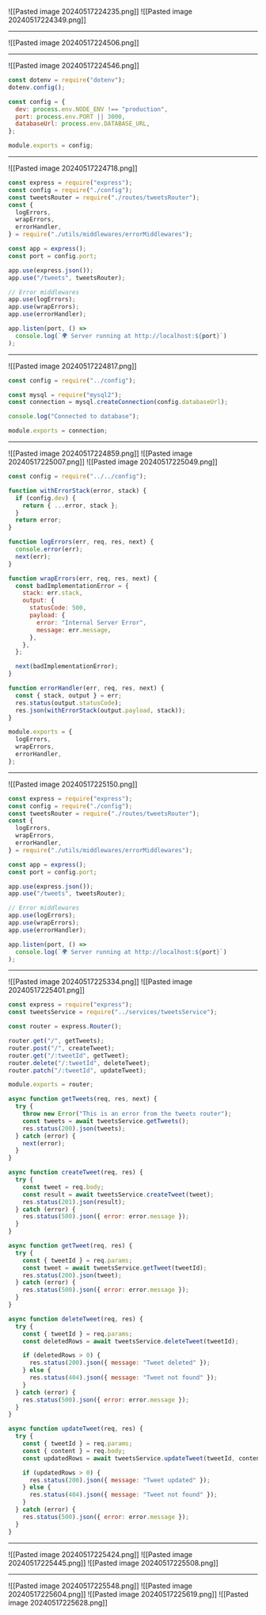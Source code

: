 ![[Pasted image 20240517224235.png]]
![[Pasted image 20240517224349.png]]

---
![[Pasted image 20240517224506.png]]

---
![[Pasted image 20240517224546.png]]
```js
const dotenv = require("dotenv");
dotenv.config();

const config = {
  dev: process.env.NODE_ENV !== "production",
  port: process.env.PORT || 3000,
  databaseUrl: process.env.DATABASE_URL,
};

module.exports = config;
```

---
![[Pasted image 20240517224718.png]]
```js
const express = require("express");
const config = require("./config");
const tweetsRouter = require("./routes/tweetsRouter");
const {
  logErrors,
  wrapErrors,
  errorHandler,
} = require("./utils/middlewares/errorMiddlewares");

const app = express();
const port = config.port;

app.use(express.json());
app.use("/tweets", tweetsRouter);

// Error middlewares
app.use(logErrors);
app.use(wrapErrors);
app.use(errorHandler);

app.listen(port, () =>
  console.log(`🌍 Server running at http://localhost:${port}`)
);
```

---
![[Pasted image 20240517224817.png]]
```js
const config = require("../config");

const mysql = require("mysql2");
const connection = mysql.createConnection(config.databaseUrl);

console.log("Connected to database");

module.exports = connection;
```

---
![[Pasted image 20240517224859.png]]
![[Pasted image 20240517225007.png]]
![[Pasted image 20240517225049.png]]
```js
const config = require("../../config");

function withErrorStack(error, stack) {
  if (config.dev) {
    return { ...error, stack };
  }
  return error;
}

function logErrors(err, req, res, next) {
  console.error(err);
  next(err);
}

function wrapErrors(err, req, res, next) {
  const badImplementationError = {
    stack: err.stack,
    output: {
      statusCode: 500,
      payload: {
        error: "Internal Server Error",
        message: err.message,
      },
    },
  };

  next(badImplementationError);
}

function errorHandler(err, req, res, next) {
  const { stack, output } = err;
  res.status(output.statusCode);
  res.json(withErrorStack(output.payload, stack));
}

module.exports = {
  logErrors,
  wrapErrors,
  errorHandler,
};

```

---
![[Pasted image 20240517225150.png]]
```js
const express = require("express");
const config = require("./config");
const tweetsRouter = require("./routes/tweetsRouter");
const {
  logErrors,
  wrapErrors,
  errorHandler,
} = require("./utils/middlewares/errorMiddlewares");

const app = express();
const port = config.port;

app.use(express.json());
app.use("/tweets", tweetsRouter);

// Error middlewares
app.use(logErrors);
app.use(wrapErrors);
app.use(errorHandler);

app.listen(port, () =>
  console.log(`🌍 Server running at http://localhost:${port}`)
);
```

---
![[Pasted image 20240517225334.png]]
![[Pasted image 20240517225401.png]]
```js
const express = require("express");
const tweetsService = require("../services/tweetsService");

const router = express.Router();

router.get("/", getTweets);
router.post("/", createTweet);
router.get("/:tweetId", getTweet);
router.delete("/:tweetId", deleteTweet);
router.patch("/:tweetId", updateTweet);

module.exports = router;

async function getTweets(req, res, next) {
  try {
    throw new Error("This is an error from the tweets router");
    const tweets = await tweetsService.getTweets();
    res.status(200).json(tweets);
  } catch (error) {
    next(error);
  }
}

async function createTweet(req, res) {
  try {
    const tweet = req.body;
    const result = await tweetsService.createTweet(tweet);
    res.status(201).json(result);
  } catch (error) {
    res.status(500).json({ error: error.message });
  }
}

async function getTweet(req, res) {
  try {
    const { tweetId } = req.params;
    const tweet = await tweetsService.getTweet(tweetId);
    res.status(200).json(tweet);
  } catch (error) {
    res.status(500).json({ error: error.message });
  }
}

async function deleteTweet(req, res) {
  try {
    const { tweetId } = req.params;
    const deletedRows = await tweetsService.deleteTweet(tweetId);

    if (deletedRows > 0) {
      res.status(200).json({ message: "Tweet deleted" });
    } else {
      res.status(404).json({ message: "Tweet not found" });
    }
  } catch (error) {
    res.status(500).json({ error: error.message });
  }
}

async function updateTweet(req, res) {
  try {
    const { tweetId } = req.params;
    const { content } = req.body;
    const updatedRows = await tweetsService.updateTweet(tweetId, content);

    if (updatedRows > 0) {
      res.status(200).json({ message: "Tweet updated" });
    } else {
      res.status(404).json({ message: "Tweet not found" });
    }
  } catch (error) {
    res.status(500).json({ error: error.message });
  }
}

```

---
![[Pasted image 20240517225424.png]]
![[Pasted image 20240517225445.png]]
![[Pasted image 20240517225508.png]]

---
![[Pasted image 20240517225548.png]]
![[Pasted image 20240517225604.png]]
![[Pasted image 20240517225619.png]]
![[Pasted image 20240517225628.png]]
